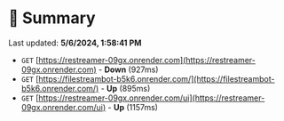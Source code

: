# 📖 Summary
Last updated: **5/6/2024, 1:58:41 PM**

- `GET` [https://restreamer-09gx.onrender.com](https://restreamer-09gx.onrender.com) - **Down** (927ms)
- `GET` [https://filestreambot-b5k6.onrender.com/](https://filestreambot-b5k6.onrender.com/) - **Up** (895ms)
- `GET` [https://restreamer-09gx.onrender.com/ui](https://restreamer-09gx.onrender.com/ui) - **Up** (1157ms)
